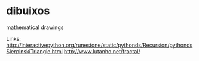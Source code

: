 # dibuixos
mathematical drawings

Links:
http://interactivepython.org/runestone/static/pythonds/Recursion/pythondsSierpinskiTriangle.html
http://www.lutanho.net/fractal/
